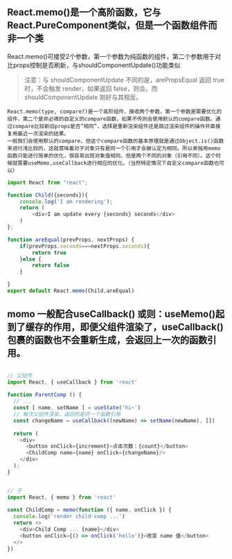 

## React.memo()是一个高阶函数，它与 React.PureComponent类似，但是一个函数组件而非一个类

React.memo()可接受2个参数，第一个参数为纯函数的组件，第二个参数用于对比props控制是否刷新，与shouldComponentUpdate()功能类似
> 注意：与 shouldComponentUpdate 不同的是，arePropsEqual 返回 true 时，不会触发 render，如果返回 false，则会。而 shouldComponentUpdate 刚好与其相反。

```
React.memo(type, compare?)是一个高阶组件，接收两个参数，第一个参数是需要优化的组件，第二个是非必填的自定义的compare函数，如果不传则会使用默认的compare函数。通过compare比较新旧props是否“相同”，选择是重新渲染组件还是跳过渲染组件的操作并直接复用最近一次渲染的结果。
一般我们会使用默认的compare，但这个compare函数的基本原理就是通过Object.is()函数来进行浅比较的，这就意味着对于对象只有是同一个引用才会被认定为相同。所以单独用memo函数只能进行简单的优化，很容易出现对象值相同，但是两个不同的对象（引用不同）。这个时候就需要useMemo,useCallback进行相应的优化。（当然特定情况下自定义compare函数也可以）
```

```javaScript
import React from "react";

function Child({seconds}){
    console.log('I am rendering');
    return (
        <div>I am update every {seconds} seconds</div>
    )
};

function areEqual(prevProps, nextProps) {
    if(prevProps.seconds===nextProps.seconds){
        return true
    }else {
        return false
    }

}
export default React.memo(Child,areEqual)
```

## momo 一般配合useCallback() 或则：useMemo()起到了缓存的作用，即便父组件渲染了，useCallback() 包裹的函数也不会重新生成，会返回上一次的函数引用。
```javaScript

// 父组件
import React, { useCallback } from 'react'
 
function ParentComp () {
  // ...
  const [ name, setName ] = useState('hi~')
  // 每次父组件渲染，返回的是同一个函数引用
  const changeName = useCallback((newName) => setName(newName), [])  
 
  return (
    <div>
      <button onClick={increment}>点击次数：{count}</button>
      <ChildComp name={name} onClick={changeName}/>
    </div>
  );
}


// 子
import React, { memo } from 'react'
 
const ChildComp = memo(function ({ name, onClick }) {
  console.log('render child-comp ...')
  return <>
    <div>Child Comp ... {name}</div>
    <button onClick={() => onClick('hello')}>改变 name 值</button>
  </>
})
```
